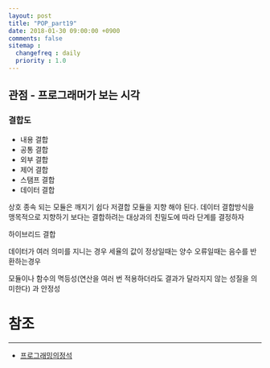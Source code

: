 ```yaml
---
layout: post
title: "POP_part19"
date: 2018-01-30 09:00:00 +0900
comments: false
sitemap :
  changefreq : daily
  priority : 1.0
---
```


## 관점 - 프로그래머가 보는 시각

### 결합도

* 내용 결합
* 공통 결합
* 외부 결합
* 제어 결합
* 스탬프 결합
* 데이터 결합

상호 종속 되는 모듈은 깨지기 쉽다 저결합 모듈을 지향 해야 된다. 
데이터 결합방식을 맹목적으로 지향하기 보다는 결합하려는 대상과의 친밀도에 따라 단계를 결정하자

하이브리드 결합

데이터가 여러 의미를 지니는 경우 세율의 값이 정상일때는 양수 오류일때는 음수를 반환하는경우

모듈이나 함수의 멱등성(연산을 여러 번 적용하더라도 결과가 달라지지 않는 성질을 의미한다) 과 안정성


# 참조
-----
* [프로그래밍의정석](http://www.yes24.com/24/Goods/55254076?Acode=101)
